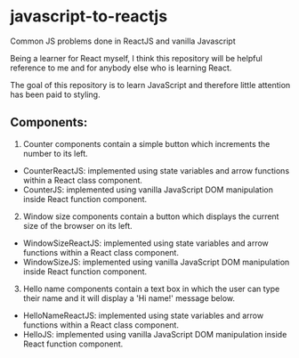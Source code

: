 # javascript-to-reactjs
Common JS problems done in ReactJS and vanilla Javascript

Being a learner for React myself, I think this repository will be helpful reference to me and for anybody else who is learning React. 

The goal of this repository is to learn JavaScript and therefore little attention has been paid to styling. 

## Components:

1. Counter components contain a simple button which increments the number to its left. 
* CounterReactJS: implemented using state variables and arrow functions within a React class component. 
* CounterJS: implemented using vanilla JavaScript DOM manipulation inside React function component.

2. Window size components contain a button which displays the current size of the browser on its left.
* WindowSizeReactJS: implemented using state variables and arrow functions within a React class component. 
* WindowSizeJS: implemented using vanilla JavaScript DOM manipulation inside React function component.

3. Hello name components contain a text box in which the user can type their name and it will display a 'Hi name!' message below.
* HelloNameReactJS: implemented using state variables and arrow functions within a React class component. 
* HelloJS: implemented using vanilla JavaScript DOM manipulation inside React function component.

